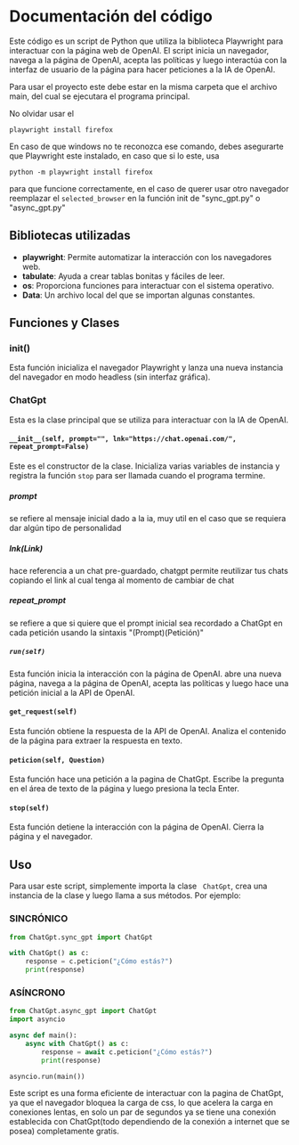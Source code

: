 # Documentación del código
 Este código es un script de Python que utiliza la biblioteca Playwright para interactuar con la página web de OpenAI. El script inicia un navegador, navega a la página de OpenAI, acepta las políticas y luego interactúa con la interfaz de usuario de la página para hacer peticiones a la IA de OpenAI.
 
  Para usar el proyecto este debe estar en la misma carpeta que el archivo main, del cual se ejecutara el programa principal.

 No olvidar usar el 
 
 ```
 playwright install firefox
 ```
 
En caso de que windows no te reconozca ese comando, debes asegurarte que Playwright este instalado, en caso que si lo este, usa

```
python -m playwright install firefox
```

 para que funcione correctamente, en el caso de querer usar otro navegador reemplazar el `selected_browser` en la función init de "sync_gpt.py" o "async_gpt.py"
 ## Bibliotecas utilizadas
 - **playwright**: Permite automatizar la interacción con los navegadores web.
- **tabulate**: Ayuda a crear tablas bonitas y fáciles de leer.
- **os**: Proporciona funciones para interactuar con el sistema operativo.
- **Data**: Un archivo local del que se importan algunas constantes.
 ## Funciones y Clases
 ### init()
 Esta función inicializa el navegador Playwright y lanza una nueva instancia del navegador en modo headless (sin interfaz gráfica).
 ### ChatGpt
 Esta es la clase principal que se utiliza para interactuar con la IA de OpenAI.
 #### `__init__(self, prompt="", lnk="https://chat.openai.com/", repeat_prompt=False) `
 Este es el constructor de la clase. Inicializa varias variables de instancia y registra la función ` stop ` para ser llamada cuando el programa termine.
 
 ##### prompt
 se refiere al mensaje inicial dado a la ia, muy util en el caso que se requiera dar algún tipo de personalidad

 ##### lnk(Link) 
 hace referencia a un chat pre-guardado, chatgpt permite reutilizar tus chats copiando el link al cual tenga al momento de cambiar de chat

 ##### repeat_prompt
  se refiere a que si quiere que el prompt inicial sea recordado a ChatGpt en  cada petición usando la sintaxis "(Prompt)(Petición)"
 ##### ` run(self) `
 Esta función inicia la interacción con la página de OpenAI. abre una nueva página, navega a la página de OpenAI, acepta las políticas y luego hace una petición inicial a la API de OpenAI.
 #### ` get_request(self) `
 Esta función obtiene la respuesta de la API de OpenAI. Analiza el contenido de la página para extraer la respuesta en texto.
 #### ` peticion(self, Question) `
 Esta función hace una petición a la pagina de ChatGpt. Escribe la pregunta en el área de texto de la página y luego presiona la tecla Enter.
 #### ` stop(self) `
 Esta función detiene la interacción con la página de OpenAI. Cierra la página y el navegador.
 ## Uso
 Para usar este script, simplemente importa la clase ` ChatGpt`, crea una instancia de la clase y luego llama a sus métodos. Por ejemplo:

### SINCRÓNICO
```python
from ChatGpt.sync_gpt import ChatGpt

with ChatGpt() as c:
    response = c.peticion("¿Cómo estás?")
    print(response)

```
### ASÍNCRONO
```python
from ChatGpt.async_gpt import ChatGpt
import asyncio

async def main():
    async with ChatGpt() as c:
        response = await c.peticion("¿Cómo estás?")
        print(response)

asyncio.run(main())

```

Este script es una forma eficiente de interactuar con la pagina de ChatGpt, ya que el navegador bloquea la carga de css, lo que acelera la carga en conexiones lentas, en solo un par de segundos ya se tiene una conexión establecida con ChatGpt(todo dependiendo de la conexión a internet que se posea) completamente gratis.